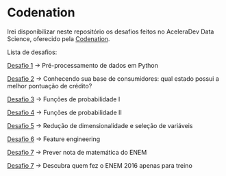 # Codenation
Irei disponibilizar neste repositório os desafios feitos no AceleraDev Data Science, oferecido pela [Codenation](https://www.codenation.dev/).

Lista de desafios:

[Desafio 1](https://github.com/edubarth/Codenation/blob/master/desafio_1/desafio_1.ipynb) -> Pré-processamento de dados em Python

[Desafio 2](https://github.com/edubarth/Codenation/blob/master/desafio_2/desafio_2.ipynb) -> Conhecendo sua base de consumidores: qual estado possui a melhor pontuação de crédito?

[Desafio 3](https://github.com/edubarth/Codenation/blob/master/desafio_3/desafio_3.ipynb) -> Funções de probabilidade I

[Desafio 4](https://github.com/edubarth/Codenation/blob/master/desafio_4/desafio_4.ipynb) -> Funções de probabilidade II

[Desafio 5](https://github.com/edubarth/Codenation/blob/master/desafio_5/desafio_5.ipynb) -> Redução de dimensionalidade e seleção de variáveis

[Desafio 6](https://github.com/edubarth/Codenation/blob/master/desafio_6/desafio_6.ipynb) -> Feature engineering

[Desafio 7](https://github.com/edubarth/Codenation/blob/master/desafio_7/desafio_7.ipynb) -> Prever nota de matemática do ENEM

[Desafio 7](https://github.com/edubarth/Codenation/blob/master/desafio_8/desafio_8.ipynb) -> Descubra quem fez o ENEM 2016 apenas para treino


